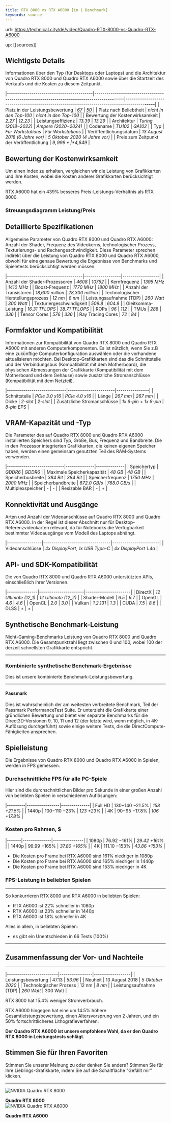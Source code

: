 ```yaml
---
title: RTX 8000 vs RTX A6000 [in 1 Benchmark]
keywords: source
---
```


url:: https://technical.city/de/video/Quadro-RTX-8000-vs-Quadro-RTX-A6000

up: [[sources]]

## Wichtigste Details

Informationen über den Typ (für Desktops oder Laptops) und die Architektur von Quadro RTX 8000 und Quadro RTX A6000 sowie über die Startzeit des Verkaufs und die Kosten zu diesem Zeitpunkt.

|------------------------------------------|--------------------------------------------------------------------------------------------|--------------------------------------------------------------------------------------------|
| Platz in der Leistungsbewertung          | *[67](https://technical.city/de/video/rating#result3629 "Platz in der GPU-Rangliste: 67")* | *[50](https://technical.city/de/video/rating#result4641 "Platz in der GPU-Rangliste: 50")* |
| Platz nach Beliebtheit                   | *nicht in den Top-100*                                                                     | *nicht in den Top-100*                                                                     |
| Bewertung der Kostenwirksamkeit          | *2.27*                                                                                     | *12.23*                                                                                    |
| Leistungseffizienz                       | *13.39*                                                                                    | *13.29*                                                                                    |
| Architektur                              | *Turing (2018−2022)*                                                                       | *Ampere (2020−2024)*                                                                       |
| Codename                                 | *TU102*                                                                                    | *GA102*                                                                                    |
| Typ                                      | *Für Workstations*                                                                         | *Für Workstations*                                                                         |
| Veröffentlichungsdatum                   | *13 August 2018 (6 Jahre vor)*                                                             | *5 Oktober 2020 (4 Jahre vor)*                                                             |
| Preis zum Zeitpunkt der Veröffentlichung | *$9,999*                                                                                   | *$4,649*                                                                                   |

## Bewertung der Kostenwirksamkeit

Um einen Index zu erhalten, vergleichen wir die Leistung von Grafikkarten und ihre Kosten, wobei die Kosten anderer Grafikkarten berücksichtigt werden.

RTX A6000 hat ein 439% besseres Preis-Leistungs-Verhältnis als RTX 8000.

### Streuungsdiagramm Leistung/Preis

## Detaillierte Spezifikationen

Allgemeine Parameter von Quadro RTX 8000 und Quadro RTX A6000: Anzahl der Shader, Frequenz des Videokerns, technologischer Prozess, Texturierungs- und Rechengeschwindigkeit. Diese Parameter sprechen indirekt über die Leistung von Quadro RTX 8000 und Quadro RTX A6000, obwohl für eine genaue Bewertung die Ergebnisse von Benchmarks und Spieletests berücksichtigt werden müssen.

|-------------------------------------|------------------|------------------|
| Anzahl der Shader-Prozessoren       | *4608*           | *10752*          |
| Kernfrequenz                        | *1395 MHz*       | *1410 MHz*       |
| Boost-Frequenz                      | *1770 MHz*       | *1800 MHz*       |
| Anzahl der Transistoren             | *18,600 million* | *28,300 million* |
| Technologischer Herstellungsprozess | *12 nm*          | *8 nm*           |
| Leistungsaufnahme (TDP)             | *260 Watt*       | *300 Watt*       |
| Texturiergeschwindigkeit            | *509.8*          | *604.8*          |
| Gleitkomma-Leistung                 | *16.31 TFLOPS*   | *38.71 TFLOPS*   |
| ROPs                                | *96*             | *112*            |
| TMUs                                | *288*            | *336*            |
| Tensor Cores                        | *576*            | *336*            |
| Ray Tracing Cores                   | *72*             | *84*             |

## Formfaktor und Kompatibilität

Informationen zur Kompatibilität von Quadro RTX 8000 und Quadro RTX A6000 mit anderen Computerkomponenten. Es ist nützlich, wenn Sie z.B eine zukünftige Computerkonfiguration auswählen oder die vorhandene aktualisieren möchten. Bei Desktop-Grafikkarten sind das die Schnittstelle und der Verbindungsbus (Kompatibilität mit dem Motherboard), die physischen Abmessungen der Grafikkarte (Kompatibilität mit dem Motherboard und dem Gehäuse) sowie zusätzliche Stromanschlüsse (Kompatibilität mit dem Netzteil).

|-----------------------------|-----------------------|----------------|
| Schnittstelle               | *PCIe 3.0 x16*        | *PCIe 4.0 x16* |
| Länge                       | *267 mm*              | *267 mm*       |
| Dicke                       | *2-slot*              | *2-slot*       |
| Zusätzliche Stromanschlüsse | *1x 6-pin + 1x 8-pin* | *8-pin EPS*    |

## VRAM-Kapazität und -Typ

Die Parameter des auf Quadro RTX 8000 und Quadro RTX A6000 installierten Speichers sind Typ, Größe, Bus, Frequenz und Bandbreite. Die in den Prozessor integrierten Grafikkarten, die keinen eigenen Speicher haben, werden einen gemeinsam genutzten Teil des RAM-Systems verwenden.

|----------------------------|--------------|--------------|
| Speichertyp                | *GDDR6*      | *GDDR6*      |
| Maximale Speicherkapazität | *48 GB*      | *48 GB*      |
| Speicherbusbreite          | *384 Bit*    | *384 Bit*    |
| Speicherfrequenz           | *1750 MHz*   | *2000 MHz*   |
| Speicherbandbreite         | *672.0 GB/s* | *768.0 GB/s* |
| Multiplexspeicher          | *-*          | *-*          |
| Resizable BAR              | *-*          | *+*          |

## Konnektivität und Ausgänge

Arten und Anzahl der Videoanschlüsse auf Quadro RTX 8000 und Quadro RTX A6000. In der Regel ist dieser Abschnitt nur für Desktop-Referenzvideokarten relevant, da für Notebooks die Verfügbarkeit bestimmter Videoausgänge vom Modell des Laptops abhängt.

|-----------------|---------------------------------|-----------------------|
| Videoanschlüsse | *4x DisplayPort, 1x USB Type-C* | *4x DisplayPort 1.4a* |

## API- und SDK-Kompatibilität

Die von Quadro RTX 8000 und Quadro RTX A6000 unterstützten APIs, einschließlich ihrer Versionen.

|---------------|----------------------|----------------------|
| DirectX       | *12 Ultimate (12_1)* | *12 Ultimate (12_2)* |
| Shader-Modell | *6.5*                | *6.7*                |
| OpenGL        | *4.6*                | *4.6*                |
| OpenCL        | *2.0*                | *3.0*                |
| Vulkan        | *1.2.131*            | *1.3*                |
| CUDA          | *7.5*                | *8.6*                |
| DLSS          | *+*                  | *+*                  |

## Synthetische Benchmark-Leistung

Nicht-Gaming-Benchmarks Leistung von Quadro RTX 8000 und Quadro RTX A6000. Die Gesamtpunktzahl liegt zwischen 0 und 100, wobei 100 der derzeit schnellsten Grafikkarte entspricht.

---

### Kombinierte synthetische Benchmark-Ergebnisse

Dies ist unsere kombinierte Benchmark-Leistungsbewertung.

---

#### Passmark

Dies ist wahrscheinlich der am weitesten verbreitete Benchmark, Teil der Passmark PerformanceTest Suite. Er unterzieht die Grafikkarte einer gründlichen Bewertung und bietet vier separate Benchmarks für die Direct3D-Versionen 9, 10, 11 und 12 (der letzte wird, wenn möglich, in 4K-Auflösung durchgeführt) sowie einige weitere Tests, die die DirectCompute-Fähigkeiten ansprechen.  

## Spielleistung

Die Ergebnisse von Quadro RTX 8000 und Quadro RTX A6000 in Spielen, werden in FPS gemessen.

### Durchschnittliche FPS für alle PC-Spiele

Hier sind die durchschnittlichen Bilder pro Sekunde in einer großen Anzahl von beliebten Spielen in verschiedenen Auflösungen:

|---------|----------------|--------------|
| Full HD | 130−140 −21.5% | *158 +21.5%* |
| 1440p   | 100−110 −23%   | *123 +23%*   |
| 4K      | 90−95 −17.8%   | *106 +17.8%* |

### Kosten pro Rahmen, $

|-------|--------------|---------------|
| 1080p | 76.92 −161%  | *29.42 +161%* |
| 1440p | 99.99 −165%  | *37.80 +165%* |
| 4K    | 111.10 −153% | *43.86 +153%* |

* Die Kosten pro Frame bei RTX A6000 sind 161% niedriger in 1080p
* Die Kosten pro Frame bei RTX A6000 sind 165% niedriger in 1440p
* Die Kosten pro Frame bei RTX A6000 sind 153% niedriger in 4K

### FPS-Leistung in beliebten Spielen

---

So konkurrieren RTX 8000 und RTX A6000 in beliebten Spielen:

* RTX A6000 ist 22% schneller in 1080p
* RTX A6000 ist 23% schneller in 1440p
* RTX A6000 ist 18% schneller in 4K

Alles in allem, in beliebten Spielen:

* es gibt ein Unentschieden in 66 Tests (100%)

---

## Zusammenfassung der Vor- und Nachteile

---

|-------------------------|----------------|------------------|
| Leistungsbewertung      | 47.13          | *53.96*          |
| Neuheit                 | 13 August 2018 | *5 Oktober 2020* |
| Technologischer Prozess | 12 nm          | *8 nm*           |
| Leistungsaufnahme (TDP) | *260 Watt*     | 300 Watt         |

RTX 8000 hat 15.4% weniger Stromverbrauch.

RTX A6000 hingegen hat eine um 14.5% höhere Gesamtleistungsbewertung, einen Altersvorsprung von 2 Jahren, und ein 50% fortschrittlicheres Lithografieverfahren.

**Der Quadro RTX A6000 ist unsere empfohlene Wahl, da er den Quadro RTX 8000 in Leistungstests schlägt.**  

## Stimmen Sie für Ihren Favoriten

Stimmen Sie unserer Meinung zu oder denken Sie anders? Stimmen Sie für Ihre Lieblings-Grafikkarte, indem Sie auf die Schaltfläche "Gefällt mir" klicken.

---

![NVIDIA Quadro RTX 8000](https://technicalcity.b-cdn.net/en/video_logotypes/3/image?thumbnail=yes&maxwidth=38&maxheight=38)

**Quadro RTX 8000**  
![NVIDIA Quadro RTX A6000](https://technicalcity.b-cdn.net/en/video_logotypes/3/image?thumbnail=yes&maxwidth=38&maxheight=38)

**Quadro RTX A6000**
